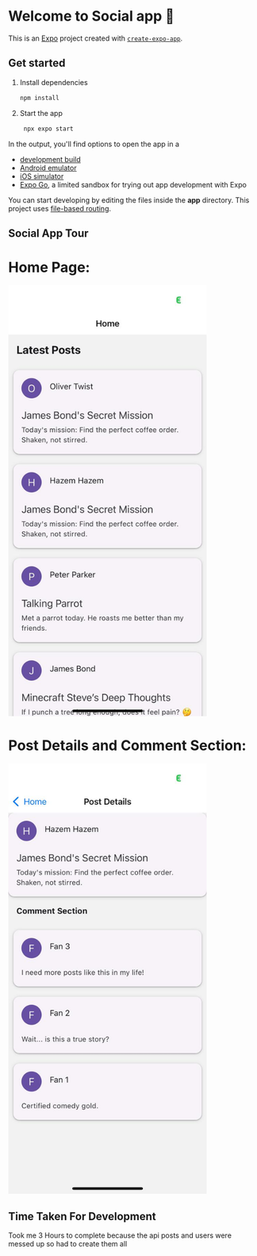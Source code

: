 # Welcome to Social app 👋

This is an [Expo](https://expo.dev) project created with [`create-expo-app`](https://www.npmjs.com/package/create-expo-app).

## Get started

1. Install dependencies

   ```bash
   npm install
   ```

2. Start the app

   ```bash
    npx expo start
   ```

In the output, you'll find options to open the app in a

- [development build](https://docs.expo.dev/develop/development-builds/introduction/)
- [Android emulator](https://docs.expo.dev/workflow/android-studio-emulator/)
- [iOS simulator](https://docs.expo.dev/workflow/ios-simulator/)
- [Expo Go](https://expo.dev/go), a limited sandbox for trying out app development with Expo

You can start developing by editing the files inside the **app** directory. This project uses [file-based routing](https://docs.expo.dev/router/introduction).

## Social App Tour

# Home Page:

<img src="WhatsApp Image 2025-02-11 at 13.02.45_ee92eb51.jpg" alt="Home Page" width="400">

# Post Details and Comment Section:

<img src="WhatsApp Image 2025-02-11 at 13.02.45_df18867a.jpg" alt="Post Details" width="400">

## Time Taken For Development

Took me 3 Hours to complete because the api posts and users were messed up so had to create them all

